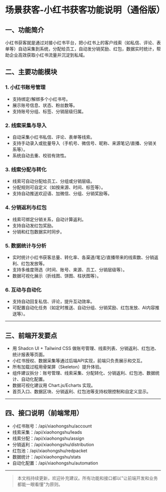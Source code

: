 # 场景获客-小红书获客功能说明（通俗版）

## 一、功能简介
小红书获客就是通过对接小红书平台，把小红书上的客户线索（如私信、评论、表单等）自动采集到系统，分配给员工，自动发分销奖励、红包，数据实时统计，帮助企业高效获取小红书流量并沉淀到私域。

## 二、主要功能模块

### 1. 小红书账号管理
- 支持绑定/解绑多个小红书号。
- 展示账号信息、状态、粉丝数等。
- 支持账号分组、标签、分销层级归属。

### 2. 线索采集与导入
- 自动采集小红书私信、评论、表单等线索。
- 支持手动录入或批量导入（手机号、微信号、昵称、来源笔记/直播、分销关系等）。
- 系统自动去重、校验有效性。

### 3. 线索分配与转化
- 线索可自动分配给员工、分组或分销层级。
- 分配规则可自定义（如按来源、时间、标签等）。
- 支持自动推送欢迎语、加微信、分组、分销奖励等。

### 4. 分销返利与红包
- 线索可绑定分销关系，自动计算返利。
- 支持自动发红包奖励。
- 分销和红包数据实时同步。

### 5. 数据统计与分析
- 实时统计小红书获客总量、转化率、各渠道/笔记/直播带来的线索数、分销返利、红包发放等。
- 支持多维度筛选（时间、账号、来源、员工、分销层级等）。
- 数据可视化展示（折线图、饼图、柱状图等）。

### 6. 互动与自动化
- 支持自动回复私信、评论，提升互动效率。
- 可配置自动化任务（如定时推送、自动分组、分销奖励、红包发放、AI内容推送等）。

---

## 三、前端开发要点
- 用 Shadcn UI + Tailwind CSS 做账号管理、线索列表、分销返利、红包池、统计报表等页面。
- 小红书授权、数据采集等通过后端API实现，前端只负责展示和交互。
- 所有加载过程用骨架屏（Skeleton）提升体验。
- 组件建议拆分：账号管理、线索采集、分配转化、分销返利、红包池、数据统计、自动化配置。
- 数据可视化建议用 Chart.js/Echarts 实现。
- 首页入口、数据区块、分销返利、红包池等支持权限控制和自定义显示。

---

## 四、接口说明（前端常用）
- 小红书账号：/api/xiaohongshu/account
- 线索采集：/api/xiaohongshu/leads
- 线索分配：/api/xiaohongshu/assign
- 分销返利：/api/xiaohongshu/distribution
- 红包池：/api/xiaohongshu/redpacket
- 数据统计：/api/xiaohongshu/stats
- 自动化配置：/api/xiaohongshu/automation

---

> 本文档持续更新，欢迎补充建议。所有功能和接口都以"让前端开发和业务都能一眼看懂"为原则。 